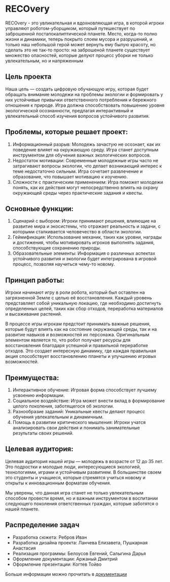 # RECOvery
RECOvery - это увликательная и вдохновляющая игра, в которой игроки управляют роботом-уборщиком, который путешествует по заброшенной постапокалиптической планете. Место, когда-то полно жизни и динамики, теперь покрыто слоем мусора и разрушений, и только наш небольшой герой может вернуть ему былую красоту, но сделать это не так-то просто: на заброшеной планете существует множество опасностей, которые делуют процесс уборки не только увлекательным, но и напряженным
## Цель проекта 
Наша цель — создать цифровую обучающую игру, которая будет обращать внимание молодежи на проблемы экологии и формировать у них устойчивые привычки ответственного потребления и бережного отношения к природе. Игра должна способствовать повышению уровня экологической осознанности, предлагая интерактивный и увлекательный способ изучения вопросов устойчивого развития.
## Проблемы, которые решает проект:
1. Информационный разрыв: Молодежь зачастую не осознает, как их поведение влияет на окружающую среду. Игра станет доступным инструментом для обучения важных экологических вопросов.
2. Недостаток мотивации: Современные молодежные игры часто не затрагивают вопросы экологии, что делает возникающий интерес к теме недостаточно сильным. Игра сочетает развлечение и образование, что повышает мотивацию к изучению.
3. Сложности с практическим применением: Игра поможет молодежи понять, как их действия могут непосредственно влиять на охрану окружающей среды через практические задания и квесты.
## Основные функции:
1. Сценарий с выбором: Игроки принимают решения, влияющие на развитие мира и экосистемы, что отражает реальность и задачи, с которыми сталкивается человечество в области экологии.
2. Геймификация: Использование механик, таких как уровни, награды и достижения, чтобы мотивировать игроков выполнять задания, способствующие сохранению природы.
3. Образовательные элементы: Информация о различных аспектах устойчивого развития и экологии будет интегрирована в игровой процесс, позволяя научиться чему-то новому.
## Принцип работы:
Игроки начинают игру в роли робота, который был оставлен на загрязненной Земле с целью её восстановления. Каждый уровень представляет собой уникальную локацию, где необходимо достигнуть определенных целей, таких как сбор отходов, переработка материалов и высаживание растений.

В процессе игры игрокам предстоит принимать важные решения, которые будут влиять как на состояние окружающей среды, так и на развитие навыков и возможностей их персонажа. Оригинальным элементом является то, что робот получает ресурсы для восстановления благодаря успешной и правильной переработке отходов. Это создает интересную динамику, где каждая правильная акция способствует восстановлению планеты и улучшению игровых возможностей. 
## Преимущества:
1. Интерактивное обучение: Игровая форма способствует лучшему усвоению информации.
2. Социальное воздействие: Игра может внести вклад в формирование целого поколения, заботящегося об экологии.
3. Разнообразие заданий: Уникальные квесты делают процесс обучения увлекательным и динамичным.
4. Помощь в развитии критического мышления: Игроки учатся анализировать свои действия и понимать занимательные результаты своих решений.
## Целевая аудитория:
Целевая аудитория нашей игры — молодежь в возрасте от 12 до 35 лет. Это подростки и молодые люди, интересующиеся экологией, технологиями, играми и устойчивым развитием. В большинстве своем это студенты и учащиеся, которые стремятся учиться новому и открыты к инновационным форматам обучения.

Мы уверены, что данная игра станет не только увлекательным способом провести время, но и важным инструментом в воспитании следующего поколения ответственных граждан, которые заботятся о нашей планете. 
## Распределение задач
- Разработка сюжета: Ребров Иван
- Разработка дизайна проекта: Ланчева  Елизавета, Пушкарная Анастасия
- Реализация программы: Белоусов Евгений, Салыгина Дарья
- Оформление документации: Аржаный  Дмитрий
- Оформление презентации: Когтев Тойво

Больше информации можно прочитать в [документации](https://github.com/KimNasty/Recovery/wiki)
